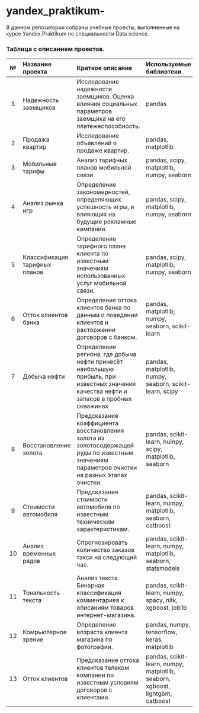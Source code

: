 # yandex_praktikum-
В данном репозитории собраны учебные проекты, выполненные на курсе Yandex.Praktikum по специальности Data science.

### Таблица с описанием проектов.
|№|Название проекта | Краткое описание | Используемые библиотеки |
|:---:|:-------------------------------|:------------------------------|:-----------------------------------|                   
|1| Надежность заемщиков           | Исследование надежности заемщиков. Оценка влияния социальных параметров заемщика на его платежеспособность.| pandas|
|2|Продажа квартир| Исследование объявлений о продаже квартир.|pandas, matplotlib|
|3|Мобильные тарифы| Анализ тарифных планов мобильной связи|pandas, scipy, matplotlib, numpy, seaborn|
|4| Анализ рынка игр|Определение закономерностей, определяющих успешность игры, и влияющих на будущие рекламные кампании.|pandas, scipy, matplotlib, numpy, seaborn|
|5| Классификация тарифных планов|Определение тарифного плана клиента по известным значениям использованных услуг мобильной связи.|pandas, scipy, matplotlib, numpy, seaborn|
|6| Отток клиентов банка|Определение оттока клиентов банка по данным о поведении клиентов и расторжении договоров с банком.| pandas, matplotlib, numpy, seaborn, scikit-learn|
|7| Добыча нефти|Определение региона, где добыча нефти принесёт наибольшую прибыль, при известных значения качества нефти и запасов в пробных скважинах| pandas, matplotlib, numpy, seaborn, scikit-learn, scipy|
|8| Восстановление золота| Предсказание коэффициента восстановления золота из золотосодержащей руды по известным значениям параметров очистки на разных этапах очистки.| pandas, scikit-learn, numpy, scipy, matplotlib, seaborn|
|9| Стоимости автомобиля| Предсказание стоимости автомобиля по известным техническим характеристикам.| pandas, scikit-learn, numpy, matplotlib, seaborn, catboost|
|10| Анализ временных рядов| Спрогнозировать количество заказов такси на следующий час.|pandas, scikit-learn, numpy, matplotlib, seaborn, statsmodels|
|11| Тональность текста| Анализ текста. Бинарная классификация комментариев к описаниям товаров интернет-магазина.| pandas, scikit-learn, numpy, spacy, nltk, xgboost, joblib|
|12| Комрьютерное зрение| Определение возраста клиента магазина по фотографии.| pandas, numpy, tensorflow, keras, matplotlib|
|13| Отток клиентов| Предсказание оттока клиентов телеком компании по известным условиям договоров с клиентами.| pandas, scikit-learn, numpy, matplotlib, seaborn, xgboost, lightgbm, catboost|






